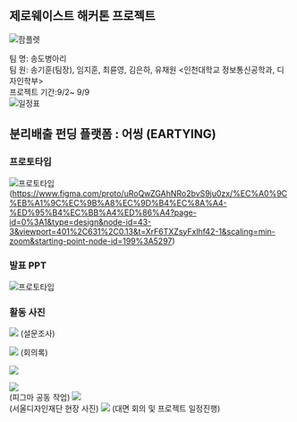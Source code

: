 ## 제로웨이스트 해커톤 프로젝트

![팜플렛](https://github.com/gihoonbackend/zero-waste-project/blob/main/image/zero-waste-pam.png?raw=true)

팀 명: 송도병아리  
팀 원: 송기훈(팀장), 임지훈, 최륜영, 김은하, 유채원 <인천대학교 정보통신공학과, 디자인학부>  
프로젝트 기간:9/2~ 9/9  
![일정표](https://github.com/gihoonbackend/zero-waste-project/blob/main/image/TIMETABLE.png?raw=true)
## 분리배출 펀딩 플랫폼 : 어씽 (EARTYING)

### 프로토타입
![프로토타입](https://github.com/gihoonbackend/zero-waste-project/blob/main/image/PROTO.png?raw=true)
(https://www.figma.com/proto/uRoQwZGAhNRo2bvS9ju0zx/%EC%A0%9C%EB%A1%9C%EC%9B%A8%EC%9D%B4%EC%8A%A4-%ED%95%B4%EC%BB%A4%ED%86%A4?page-id=0%3A1&type=design&node-id=43-3&viewport=401%2C631%2C0.13&t=XrF6TXZsyFxlhf42-1&scaling=min-zoom&starting-point-node-id=199%3A5297)

### 발표 PPT  
![프로토타입](https://github.com/gihoonbackend/zero-waste-project/blob/main/image/PPT.png?raw=true)
  
### 활동 사진
![](https://github.com/gihoonbackend/zero-waste-project/blob/main/image/KakaoTalk_20240307_142454523.jpg?raw=true)
(설문조사)
  
![](https://github.com/gihoonbackend/zero-waste-project/blob/main/image/KakaoTalk_20240307_142454523_01.jpg?raw=true)
(회의록)  

![](https://github.com/gihoonbackend/zero-waste-project/blob/main/image/KakaoTalk_20240307_142454523_02.jpg?raw=true)  
  
![](https://github.com/gihoonbackend/zero-waste-project/blob/main/image/KakaoTalk_20240307_142454523_04.jpg?raw=true)  
(피그마 공동 작업)
![](https://github.com/gihoonbackend/zero-waste-project/blob/main/image/KakaoTalk_20240307_142454523_06.jpg?raw=true)  
(서울디자인재단 현장 사진)
![](https://github.com/gihoonbackend/zero-waste-project/blob/main/image/KakaoTalk_20240307_142454523_07.jpg?raw=true)
(대면 회의 및 프로젝트 일정진행)